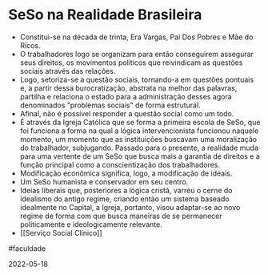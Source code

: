 # SeSo na Realidade Brasileira
- Constitui-se na década de trinta, Era Vargas, Pai Dos Pobres e Mãe do Ricos.
- O trabalhadores logo se organizam para então conseguirem assegurar seus direitos, os movimentos políticos que reivindicam as questões sociais através das relações.
- Logo, setoriza-se a questão sociais, tornando-a em questões pontuais e, a partir dessa burocratização, abstrata na melhor das palavras, partilha e relaciona o estado para a administração desses agora denominados "problemas sociais" de forma estrutural.
- Afinal, não é possível responder a questão social como um todo.
- É através da Igreja Católica que se forma a primeira escola de SeSo, que foi funciona a forma na qual a lógica intervencionista funcionou naquele momento, um momento que as instituições buscavam uma moralização do trabalhador, subjugando. Passado para o presente, a realidade muda para uma vertente de um SeSo que busca mais a garantia de direitos e a função principal como a conscientização dos trabalhadores.
- Modificação econômica significa, logo, a modificação de ideais.
- Um SeSo humanista e conservador em seu centro.
- Ideias liberais que, posteriores a lógica cristã, varreu o cerne do idealismo do antigo regime, criando então um sistema baseado idealmente no Capital, a Igreja, portanto, visou adaptar-se ao novo regime de forma com que busca maneiras de se permanecer politicamente e ideologicamente relevante.
- [[Serviço Social Clínico]]

#faculdade 

2022-05-18